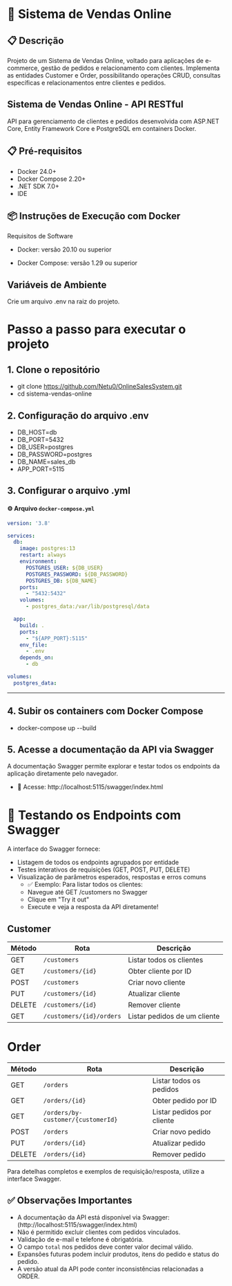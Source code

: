 # 🛒 Sistema de Vendas Online

## 📋 Descrição
Projeto de um Sistema de Vendas Online, voltado para aplicações de e-commerce, gestão de pedidos e relacionamento com clientes. Implementa as entidades Customer e Order, possibilitando operações CRUD, consultas específicas e relacionamentos entre clientes e pedidos.

## Sistema de Vendas Online - API RESTful

API para gerenciamento de clientes e pedidos desenvolvida com ASP.NET Core, Entity Framework Core e PostgreSQL em containers Docker.

## 📋 Pré-requisitos

- Docker 24.0+
- Docker Compose 2.20+
- .NET SDK 7.0+
- IDE 

## 📦 Instruções de Execução com Docker
Requisitos de Software
- Docker: versão 20.10 ou superior

- Docker Compose: versão 1.29 ou superior

## Variáveis de Ambiente
Crie um arquivo .env na raiz do projeto.

# Passo a passo para executar o projeto

## 1. Clone o repositório
- git clone https://github.com/Netu0/OnlineSalesSystem.git
- cd sistema-vendas-online

## 2. Configuração do arquivo .env

- DB_HOST=db
- DB_PORT=5432
- DB_USER=postgres
- DB_PASSWORD=postgres
- DB_NAME=sales_db
- APP_PORT=5115

## 3. Configurar o arquivo .yml

#### ⚙️ Arquivo `docker-compose.yml`

```yaml
version: '3.8'

services:
  db:
    image: postgres:13
    restart: always
    environment:
      POSTGRES_USER: ${DB_USER}
      POSTGRES_PASSWORD: ${DB_PASSWORD}
      POSTGRES_DB: ${DB_NAME}
    ports:
      - "5432:5432"
    volumes:
      - postgres_data:/var/lib/postgresql/data

  app:
    build: .
    ports:
      - "${APP_PORT}:5115"
    env_file:
      - .env
    depends_on:
      - db

volumes:
  postgres_data:
```

---

## 4. Subir os containers com Docker Compose
- docker-compose up --build

## 5. Acesse a documentação da API via Swagger
A documentação Swagger permite explorar e testar todos os endpoints da aplicação diretamente pelo navegador.
- 🔗 Acesse: http://localhost:5115/swagger/index.html

# 🧪 Testando os Endpoints com Swagger
A interface do Swagger fornece:
- Listagem de todos os endpoints agrupados por entidade
- Testes interativos de requisições (GET, POST, PUT, DELETE)
- Visualização de parâmetros esperados, respostas e erros comuns
  - ✅ Exemplo: Para listar todos os clientes:
  - Navegue até GET /customers no Swagger
  - Clique em "Try it out"
  - Execute e veja a resposta da API diretamente!

## Customer

| Método | Rota                          | Descrição                      |
|--------|-------------------------------|--------------------------------|
| GET    | `/customers`                 | Listar todos os clientes       |
| GET    | `/customers/{id}`            | Obter cliente por ID           |
| POST   | `/customers`                 | Criar novo cliente             |
| PUT    | `/customers/{id}`            | Atualizar cliente              |
| DELETE | `/customers/{id}`            | Remover cliente                |
| GET    | `/customers/{id}/orders`     | Listar pedidos de um cliente   |

# Order

| Método | Rota                                  | Descrição                       |
|--------|----------------------------------------|---------------------------------|
| GET    | `/orders`                             | Listar todos os pedidos         |
| GET    | `/orders/{id}`                        | Obter pedido por ID             |
| GET    | `/orders/by-customer/{customerId}`    | Listar pedidos por cliente      |
| POST   | `/orders`                             | Criar novo pedido               |
| PUT    | `/orders/{id}`                        | Atualizar pedido                |
| DELETE | `/orders/{id}`                        | Remover pedido                  |


Para detelhas completos e exemplos de requisição/resposta, utilize a interface Swagger.

## ✅ Observações Importantes

- A documentação da API está disponível via Swagger: (http://localhost:5115/swagger/index.html)
- Não é permitido excluir clientes com pedidos vinculados.
- Validação de e-mail e telefone é obrigatória.
- O campo `total` nos pedidos deve conter valor decimal válido.
- Expansões futuras podem incluir produtos, itens do pedido e status do pedido.
- A versão atual da API pode conter inconsistências relacionadas a ORDER.
